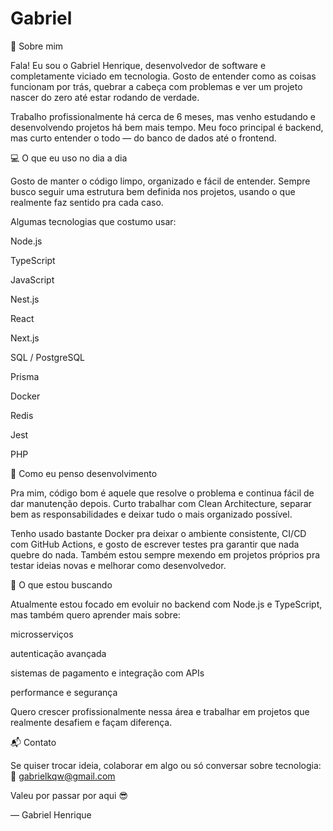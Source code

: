 # Gabriel
👋 Sobre mim

Fala! Eu sou o Gabriel Henrique, desenvolvedor de software e completamente viciado em tecnologia.
Gosto de entender como as coisas funcionam por trás, quebrar a cabeça com problemas e ver um projeto nascer do zero até estar rodando de verdade.

Trabalho profissionalmente há cerca de 6 meses, mas venho estudando e desenvolvendo projetos há bem mais tempo.
Meu foco principal é backend, mas curto entender o todo — do banco de dados até o frontend.

💻 O que eu uso no dia a dia

Gosto de manter o código limpo, organizado e fácil de entender. Sempre busco seguir uma estrutura bem definida nos projetos, usando o que realmente faz sentido pra cada caso.

Algumas tecnologias que costumo usar:

Node.js

TypeScript

JavaScript

Nest.js

React

Next.js

SQL / PostgreSQL

Prisma

Docker

Redis

Jest

PHP

🚀 Como eu penso desenvolvimento

Pra mim, código bom é aquele que resolve o problema e continua fácil de dar manutenção depois.
Curto trabalhar com Clean Architecture, separar bem as responsabilidades e deixar tudo o mais organizado possível.

Tenho usado bastante Docker pra deixar o ambiente consistente, CI/CD com GitHub Actions, e gosto de escrever testes pra garantir que nada quebre do nada.
Também estou sempre mexendo em projetos próprios pra testar ideias novas e melhorar como desenvolvedor.

🎯 O que estou buscando

Atualmente estou focado em evoluir no backend com Node.js e TypeScript, mas também quero aprender mais sobre:

microsserviços

autenticação avançada

sistemas de pagamento e integração com APIs

performance e segurança

Quero crescer profissionalmente nessa área e trabalhar em projetos que realmente desafiem e façam diferença.

📬 Contato

Se quiser trocar ideia, colaborar em algo ou só conversar sobre tecnologia:
📧 gabrielkqw@gmail.com

Valeu por passar por aqui 😎

— Gabriel Henrique
